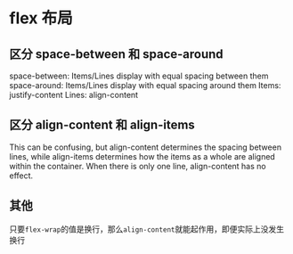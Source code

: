 # flex 布局

## 区分 space-between 和 space-around

space-between: Items/Lines display with equal spacing between them
space-around: Items/Lines display with equal spacing around them
Items: justify-content
Lines: align-content

## 区分 align-content 和 align-items

This can be confusing, but align-content determines the spacing between lines, while align-items determines how the items as a whole are aligned within the container. When there is only one line, align-content has no effect.

## 其他

只要`flex-wrap`的值是换行，那么`align-content`就能起作用，即便实际上没发生换行
